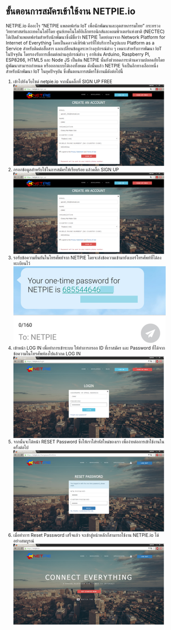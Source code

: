 # ขั้นตอนการสมัครเข้าใช้งาน NETPIE.io

NETPIE.io คืออะไร
“NETPIE แพลตฟอร์ม IoT เพื่อนักพัฒนาและอุตสาหกรรมไทย” กระทรวงวิทยาศาสตร์และเทคโนโลยีโดย ศูนย์เทคโนโลยีอิเล็กทรอนิกส์และคอมพิวเตอร์แห่งชาติ \(NECTEC\) ได้เปิดตัวแพลตฟอร์มสำหรับนักพัฒนาซึ่งมีชื่อว่า NETPIE โดยย่อมาจาก Network Platform for Internet of Everything โดยเป็นคลาวด์เซิร์ฟเวอร์ที่ให้บริการในรูปแบบ Platform as a Service สำหรับติดต่อสื่อสาร แลกเปลี่ยนข้อมูลระหว่างอุปกรณ์ต่าง ๆ เหมาะสำหรับการพัฒนา IoT ในปัจจุบัน โดยรองรับการเชื่อมต่อผ่านอุปกรณ์ต่าง ๆ อาทิเช่น Arduino, Raspberry PI, ESP8266, HTML5 และ Node JS เป็นต้น NETPIE นั้นยังช่วยลดภาระด้านความปลอดภัยโดยผู้พัฒนาสามารถกำหนด หรือออกแบบได้เองทั้งหมด ดังนั้นแล้ว NETPIE จึงเป็นอีกทางเลือกหนึ่งสำหรับนักพัฒนา IoT ในยุคปัจจุบัน ซึ่งขั้นตอนการสมัครใช้งานมีดังต่อไปนี้

1. เข้าไปยังเว็บไซด์ netpie.io จากนั้นคลิ๊กที่ SIGN UP FREE 
 ![signup](regisnetpie2.png)
2. กรอกข้อมูลสำหรับใช้ในการสมัครให้เรียบร้อย แล้วคลิ๊ก SIGN UP
  ![signup](regisnetpie2.png)
3. รอรับข้อความยืนยันในโทรศัพท์จาก NETPIE โดยจะส่งข้อความเข้ามายังเบอร์โทรศัพท์ที่ได้ลงทะเบียนไว้
  ![](regisnetpie3.png)
4. เข้าหน้า LOG IN เพื่อทำการเข้าระบบ ให้ทำการกรอก ID ที่เราสมัคร และ Password ที่ได้จากข้อความในโทรศัพท์ลงไปแล้วกด LOG IN
  ![](/regisnetpie4.png)
5. จากนั้นจะได้หน้า RESET Password ซึ่งให้เราใส่รหัสใหม่ของเรา เพื่อง่ายต่อการเข้าใช้งานในครั้งต่อไป
  ![resetpw](regisnetpie5.png)
6. เมื่อทำการ Reset Password เสร็จแล้ว จะเข้าสู่หน้าหลักก็สามารถใช้งาน NETPIE.io ได้อย่างสมบูรณ์
  ![success](regisnetpie6.png)

